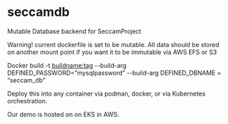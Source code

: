 # seccamdb

Mutable Database backend for SeccamProject

Warning! current dockerfile is set to be mutable. All data should be stored on another mount point if you want it to be immutable via AWS EFS or S3

Docker build -t <buildname:tag> --build-arg DEFINED_PASSWORD=”mysqlpassword” --build-arg DEFINED_DBNAME = “seccam_db”

Deploy this into any container via podman, docker, or via Kubernetes orchestration.

Our demo is hosted on on EKS in AWS.
